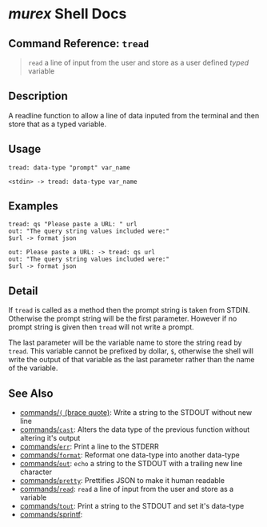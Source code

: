 # _murex_ Shell Docs

## Command Reference: `tread`

> `read` a line of input from the user and store as a user defined *typed* variable

## Description

A readline function to allow a line of data inputed from the terminal and then
store that as a typed variable.

## Usage

    tread: data-type "prompt" var_name
    
    <stdin> -> tread: data-type var_name

## Examples

    tread: qs "Please paste a URL: " url
    out: "The query string values included were:"
    $url -> format json
    
    out: Please paste a URL: -> tread: qs url
    out: "The query string values included were:"
    $url -> format json

## Detail

If `tread` is called as a method then the prompt string is taken from STDIN.
Otherwise the prompt string will be the first parameter. However if no prompt
string is given then `tread` will not write a prompt.

The last parameter will be the variable name to store the string read by `tread`.
This variable cannot be prefixed by dollar, `$`, otherwise the shell will write
the output of that variable as the last parameter rather than the name of the
variable.

## See Also

* [commands/`(` (brace quote)](../commands/brace-quote.md):
  Write a string to the STDOUT without new line
* [commands/`cast`](../commands/cast.md):
  Alters the data type of the previous function without altering it's output
* [commands/`err`](../commands/err.md):
  Print a line to the STDERR
* [commands/`format`](../commands/format.md):
  Reformat one data-type into another data-type
* [commands/`out`](../commands/out.md):
  `echo` a string to the STDOUT with a trailing new line character
* [commands/`pretty`](../commands/pretty.md):
  Prettifies JSON to make it human readable
* [commands/`read`](../commands/read.md):
  `read` a line of input from the user and store as a variable
* [commands/`tout`](../commands/tout.md):
  Print a string to the STDOUT and set it's data-type
* [commands/sprintf](../commands/sprintf.md):
  